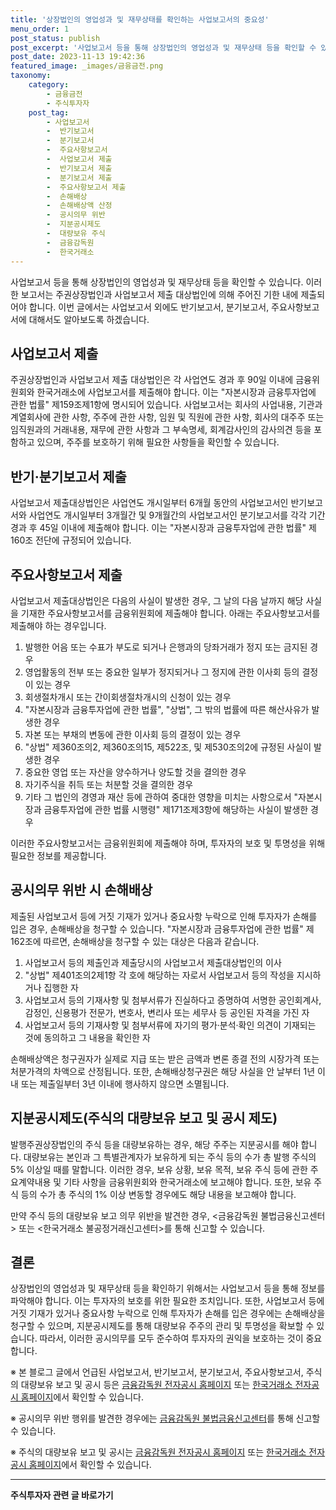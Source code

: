 ```yaml
---
title: '상장법인의 영업성과 및 재무상태를 확인하는 사업보고서의 중요성'
menu_order: 1
post_status: publish
post_excerpt: '사업보고서 등을 통해 상장법인의 영업성과 및 재무상태 등을 확인할 수 있습니다. 이러한 보고서는 주권상장법인과 사업보고서 제출 대상법인에 의해 주어진 기한 내에 제출되어야 합니다. 이번 글에서는 사업보고서 외에도 반기보고서, 분기보고서, 주요사항보고서에 대해서도 알아보도록 하겠습니다.'
post_date: 2023-11-13 19:42:36
featured_image: _images/금융금전.png
taxonomy:
    category:
        - 금융금전
        - 주식투자자
    post_tag:
        - 사업보고서
        -  반기보고서
        -  분기보고서
        -  주요사항보고서
        -  사업보고서 제출
        -  반기보고서 제출
        -  분기보고서 제출
        -  주요사항보고서 제출
        -  손해배상
        -  손해배상액 산정
        -  공시의무 위반
        -  지분공시제도
        -  대량보유 주식
        -  금융감독원
        -  한국거래소
---
```



사업보고서 등을 통해 상장법인의 영업성과 및 재무상태 등을 확인할 수 있습니다. 이러한 보고서는 주권상장법인과 사업보고서 제출 대상법인에 의해 주어진 기한 내에 제출되어야 합니다. 이번 글에서는 사업보고서 외에도 반기보고서, 분기보고서, 주요사항보고서에 대해서도 알아보도록 하겠습니다.

## 사업보고서 제출

주권상장법인과 사업보고서 제출 대상법인은 각 사업연도 경과 후 90일 이내에 금융위원회와 한국거래소에 사업보고서를 제출해야 합니다. 이는 "자본시장과 금융투자업에 관한 법률" 제159조제1항에 명시되어 있습니다. 사업보고서는 회사의 사업내용, 기관과 계열회사에 관한 사항, 주주에 관한 사항, 임원 및 직원에 관한 사항, 회사의 대주주 또는 임직원과의 거래내용, 재무에 관한 사항과 그 부속명세, 회계감사인의 감사의견 등을 포함하고 있으며, 주주를 보호하기 위해 필요한 사항들을 확인할 수 있습니다.

## 반기·분기보고서 제출

사업보고서 제출대상법인은 사업연도 개시일부터 6개월 동안의 사업보고서인 반기보고서와 사업연도 개시일부터 3개월간 및 9개월간의 사업보고서인 분기보고서를 각각 기간 경과 후 45일 이내에 제출해야 합니다. 이는 "자본시장과 금융투자업에 관한 법률" 제160조 전단에 규정되어 있습니다.

## 주요사항보고서 제출

사업보고서 제출대상법인은 다음의 사실이 발생한 경우, 그 날의 다음 날까지 해당 사실을 기재한 주요사항보고서를 금융위원회에 제출해야 합니다. 아래는 주요사항보고서를 제출해야 하는 경우입니다.

1. 발행한 어음 또는 수표가 부도로 되거나 은행과의 당좌거래가 정지 또는 금지된 경우
2. 영업활동의 전부 또는 중요한 일부가 정지되거나 그 정지에 관한 이사회 등의 결정이 있는 경우
3. 회생절차개시 또는 간이회생절차개시의 신청이 있는 경우
4. "자본시장과 금융투자업에 관한 법률", "상법", 그 밖의 법률에 따른 해산사유가 발생한 경우
5. 자본 또는 부채의 변동에 관한 이사회 등의 결정이 있는 경우
6. "상법" 제360조의2, 제360조의15, 제522조, 및 제530조의2에 규정된 사실이 발생한 경우
7. 중요한 영업 또는 자산을 양수하거나 양도할 것을 결의한 경우
8. 자기주식을 취득 또는 처분할 것을 결의한 경우
9. 기타 그 법인의 경영과 재산 등에 관하여 중대한 영향을 미치는 사항으로서 "자본시장과 금융투자업에 관한 법률 시행령" 제171조제3항에 해당하는 사실이 발생한 경우

이러한 주요사항보고서는 금융위원회에 제출해야 하며, 투자자의 보호 및 투명성을 위해 필요한 정보를 제공합니다.

## 공시의무 위반 시 손해배상
제출된 사업보고서 등에 거짓 기재가 있거나 중요사항 누락으로 인해 투자자가 손해를 입은 경우, 손해배상을 청구할 수 있습니다. "자본시장과 금융투자업에 관한 법률" 제162조에 따르면, 손해배상을 청구할 수 있는 대상은 다음과 같습니다.

1. 사업보고서 등의 제출인과 제출당시의 사업보고서 제출대상법인의 이사
2. "상법" 제401조의2제1항 각 호에 해당하는 자로서 사업보고서 등의 작성을 지시하거나 집행한 자
3. 사업보고서 등의 기재사항 및 첨부서류가 진실하다고 증명하여 서명한 공인회계사, 감정인, 신용평가 전문가, 변호사, 변리사 또는 세무사 등 공인된 자격을 가진 자
4. 사업보고서 등의 기재사항 및 첨부서류에 자기의 평가·분석·확인 의견이 기재되는 것에 동의하고 그 내용을 확인한 자

손해배상액은 청구권자가 실제로 지급 또는 받은 금액과 변론 종결 전의 시장가격 또는 처분가격의 차액으로 산정됩니다. 또한, 손해배상청구권은 해당 사실을 안 날부터 1년 이내 또는 제출일부터 3년 이내에 행사하지 않으면 소멸됩니다.

## 지분공시제도(주식의 대량보유 보고 및 공시 제도)

발행주권상장법인의 주식 등을 대량보유하는 경우, 해당 주주는 지분공시를 해야 합니다. 대량보유는 본인과 그 특별관계자가 보유하게 되는 주식 등의 수가 총 발행 주식의 5% 이상일 때를 말합니다. 이러한 경우, 보유 상황, 보유 목적, 보유 주식 등에 관한 주요계약내용 및 기타 사항을 금융위원회와 한국거래소에 보고해야 합니다. 또한, 보유 주식 등의 수가 총 주식의 1% 이상 변동할 경우에도 해당 내용을 보고해야 합니다.

만약 주식 등의 대량보유 보고 의무 위반을 발견한 경우, <금융감독원 불법금융신고센터> 또는 <한국거래소 불공정거래신고센터>를 통해 신고할 수 있습니다.

## 결론

상장법인의 영업성과 및 재무상태 등을 확인하기 위해서는 사업보고서 등을 통해 정보를 파악해야 합니다. 이는 투자자의 보호를 위한 필요한 조치입니다. 또한, 사업보고서 등에 거짓 기재가 있거나 중요사항 누락으로 인해 투자자가 손해를 입은 경우에는 손해배상을 청구할 수 있으며, 지분공시제도를 통해 대량보유 주주의 관리 및 투명성을 확보할 수 있습니다. 따라서, 이러한 공시의무를 모두 준수하여 투자자의 권익을 보호하는 것이 중요합니다.

※ 본 블로그 글에서 언급된 사업보고서, 반기보고서, 분기보고서, 주요사항보고서, 주식의 대량보유 보고 및 공시 등은 [금융감독원 전자공시 홈페이지](http://dart.fss.or.kr) 또는 [한국거래소 전자공시 홈페이지](https://kind.krx.co.kr)에서 확인할 수 있습니다.

※ 공시의무 위반 행위를 발견한 경우에는 [금융감독원 불법금융신고센터](https://www.fss.or.kr/fss/kr/illegalp/index.jsp)를 통해 신고할 수 있습니다.

※ 주식의 대량보유 보고 및 공시는 [금융감독원 전자공시 홈페이지](http://dart.fss.or.kr) 또는 [한국거래소 전자공시 홈페이지](https://kind.krx.co.kr)에서 확인할 수 있습니다.
<!-- wp:separator -->
<hr class="wp-block-separator has-alpha-channel-opacity"/>
<!-- /wp:separator -->

<!-- wp:group {"backgroundColor":"base","layout":{"type":"constrained"}} -->
<div class="wp-block-group has-base-background-color has-background"><!-- wp:paragraph {"align":"center","fontSize":"medium"} -->
<p class="has-text-align-center has-large-font-size"><strong>주식투자자 관련 글 바로가기</strong></p>
<!-- /wp:paragraph -->


<!-- wp:latest-posts
{"categories":[{"id":15119,"count":19,"description":"","link":"https://uknowlaw.com/category/%ec%a3%bc%ec%8b%9d%ed%88%ac%ec%9e%90%ec%9e%90/","name":"주식투자자","slug":"주식투자자","taxonomy":"category","parent":0,"meta":[],"_links":{"self":[{"href":"https://uknowlaw.com/wp-json/wp/v2/categories/15119"}],"collection":[{"href":"https://uknowlaw.com/wp-json/wp/v2/categories"}],"about":[{"href":"https://uknowlaw.com/wp-json/wp/v2/taxonomies/category"}],"wp:post_type":[{"href":"https://uknowlaw.com/wp-json/wp/v2/posts?categories=15119"}],"curies":[{"name":"wp","href":"https://api.w.org/{rel}","templated":true}]}}],"postsToShow":100,"excerptLength":28,"postLayout":"grid","columns":2,"featuredImageAlign":"left","featuredImageSizeSlug":"large","fontSize":"small"} /--></div>
<!-- /wp:group -->